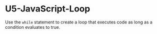 # U5-JavaScript-Loop
 Use the `while` statement to create a loop that executes code as long as a condition evaluates to true.
